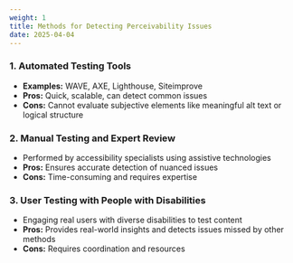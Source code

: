 ```yaml
---
weight: 1
title: Methods for Detecting Perceivability Issues
date: 2025-04-04
---
```


### 1. Automated Testing Tools  
- **Examples:** WAVE, AXE, Lighthouse, Siteimprove  
- **Pros:** Quick, scalable, can detect common issues  
- **Cons:** Cannot evaluate subjective elements like meaningful alt text or logical structure  

### 2. Manual Testing and Expert Review  
- Performed by accessibility specialists using assistive technologies  
- **Pros:** Ensures accurate detection of nuanced issues  
- **Cons:** Time-consuming and requires expertise  

### 3. User Testing with People with Disabilities  
- Engaging real users with diverse disabilities to test content  
- **Pros:** Provides real-world insights and detects issues missed by other methods  
- **Cons:** Requires coordination and resources  

